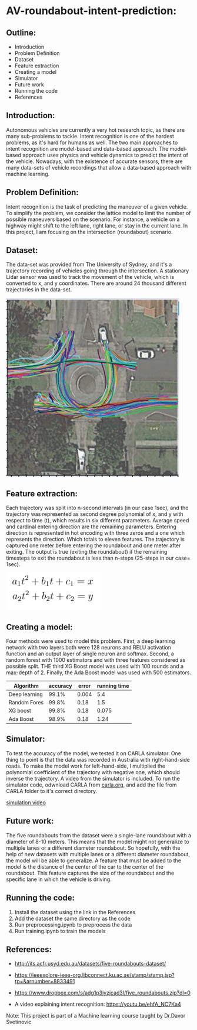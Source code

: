 # AV-roundabout-intent-prediction:

## Outline:
* Introduction
* Problem Definition
* Dataset
* Feature extraction
* Creating a model
* Simulator
* Future work
* Running the code
* References



## Introduction:
Autonomous vehicles are currently a very hot research topic, as there are many sub-problems to tackle. Intent recognition is one of the hardest problems, as it's hard for humans as well. The two main approaches to intent recognition are model-based and data-based approach. The model-based approach uses physics and vehicle dynamics to predict the intent of the vehicle. Nowadays, with the existence of accurate sensors, there are many data-sets of vehicle recordings that allow a data-based approach with machine learning.

## Problem Definition:
Intent recognition is the task of predicting the maneuver of a given vehicle. To simplify the problem, we consider the lattice model to limit the number of possible maneuvers based on the scenario. For instance, a vehicle on a highway might shift to the left lane, right lane, or stay in the current lane. In this project, I am focusing on the intersection (roundabout) scenario.

## Dataset:
The data-set was provided from The University of Sydney, and it's a trajectory recording of vehicles going through the intersection. A stationary Lidar sensor was used to track the movement of the vehicle, which is converted to x, and y coordinates. There are around 24 thousand different trajectories in the data-set. 

![Roundabout](images/roundaboat.PNG)

## Feature extraction:
Each trajectory was split into n-second intervals (in our case 1sec), and the trajectory was represented as second degree polynomial of x, and y with respect to time (t), which results in six different parameters. Average speed and cardinal entering direction are the remaining parameters. Entering direction is represented in hot encoding with three zeros and a one which represents the direction. Which totals to eleven features.
The trajectory is captured one meter before entering the roundabout and one meter after exiting. The output is true (exiting the roundabout) if the remaining timesteps to exit the roundabout is less than n-steps (25-steps in our case= 1sec).

![Equation](images/traj_eq.PNG)

## Creating a model:
Four methods were used to model this problem. First, a deep learning network with two layers both were 128 neurons and RELU activation function and an output layer of single neuron and softmax. Second, a random forest with 1000 estimators and with three features considered as possible split. THE third XG Boost model was used with 100 rounds and a max-depth of 2. Finally, the Ada Boost model was used with 500 estimators.

| Algorithm     | accuracy | error | running time |
|---------------|----------|-------|--------------|
| Deep learning | 99.1%    | 0.004 | 5.4          |
| Random Fores  | 99.8%    | 0.18  | 1.5          |
| XG boost      | 99.8%    | 0.18  | 0.075        |
| Ada Boost     | 98.9%    | 0.18  | 1.24         |

## Simulator:
To test the accuracy of the model, we tested it on CARLA simulator. One thing to point is that the data was recorded in Australia with right-hand-side roads. To make the model work for left-hand-side, I multiplied the polynomial coefficient of the trajectory with negative one, which should inverse the trajectory. A video from the simulator is included. To run the simulator code, odwnload CARLA from [carla.org](https://carla.org/), and add the file from CARLA folder to it's correct directory.

[simulation video](CARLA/intersection_prediction.mp4)

## Future work:
The five roundabouts from the dataset were a single-lane roundabout with a diameter of 8-10 meters. This means that the model might not generalize to multiple lanes or a different diameter roundabout. So hopefully, with the help of new datasets with multiple lanes or a different diameter roundabout, the model will be able to generalize. A feature that must be added to the model is the distance of the center of the car to the center of the roundabout. This feature captures the size of the roundabout and the specific lane in which the vehicle is driving.

## Running the code:
1. Install the dataset using the link in the References
2. Add the dataset the same directory as the code
3. Run preprocessing.ipynb to preprocess the data
4. Run training.ipynb to train the models

## References:
- http://its.acfr.usyd.edu.au/datasets/five-roundabouts-dataset/

- https://ieeexplore-ieee-org.libconnect.ku.ac.ae/stamp/stamp.jsp?tp=&arnumber=8833491

- https://www.dropbox.com/s/adg1p3iyzjcad3l/five_roundabouts.zip?dl=0

- A video explaining intent recognition: https://youtu.be/ehfA_NC7Ka4


Note: This project is part of a Machine learning course taught by Dr.Davor Svetinovic

